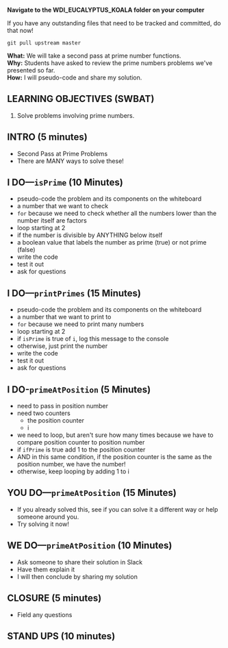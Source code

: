 **Navigate to the WDI_EUCALYPTUS_KOALA folder on your computer**

If you have any outstanding files that need to be tracked and committed, do that now!

`git pull upstream master`

**What:**
We will take a second pass at prime number functions.<br>
**Why:**
Students have asked to review the prime numbers problems we've presented so far.<br>
**How:** I will pseudo-code and share my solution.<br>

## LEARNING OBJECTIVES (SWBAT)
1. Solve problems involving prime numbers.

## INTRO (5 minutes)
- Second Pass at Prime Problems
- There are MANY ways to solve these!

## I DO—`isPrime` (10 Minutes)
- pseudo-code the problem and its components on the whiteboard
- a number that we want to check
- `for` because we need to check whether all the numbers lower than the number itself are factors
- loop starting at 2
- if the number is divisible by ANYTHING below itself
- a boolean value that labels the number as prime (true) or not prime (false)
- write the code
- test it out
- ask for questions

## I DO—`printPrimes` (15 Minutes)
- pseudo-code the problem and its components on the whiteboard
- a number that we want to print to
- `for` because we need to print many numbers
- loop starting at 2
- if `isPrime` is true of `i`, log this message to the console
- otherwise, just print the number
- write the code
- test it out
- ask for questions

## I DO-`primeAtPosition` (5 Minutes)
- need to pass in position number
- need two counters
  * the position counter
  * i
- we need to loop, but aren't sure how many times because we have to compare position counter to position number
- if `ifPrime` is true add 1 to the position counter
- AND in this same condition, if the position counter is the same as the position number, we have the number!
- otherwise, keep looping by adding 1 to i

## YOU DO—`primeAtPosition` (15 Minutes)
- If you already solved this, see if you can solve it a different way or help someone around you.
- Try solving it now!

## WE DO—`primeAtPosition` (10 Minutes)
- Ask someone to share their solution in Slack
- Have them explain it
- I will then conclude by sharing my solution

## CLOSURE (5 minutes)
- Field any questions

## STAND UPS (10 minutes)
